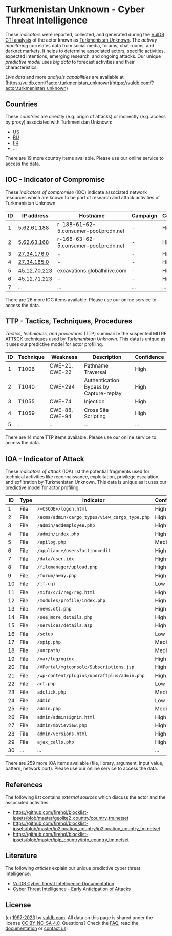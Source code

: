 # Turkmenistan Unknown - Cyber Threat Intelligence

These _indicators_ were reported, collected, and generated during the [VulDB CTI analysis](https://vuldb.com/?kb.cti) of the actor known as [Turkmenistan Unknown](https://vuldb.com/?actor.turkmenistan_unknown). The _activity monitoring_ correlates data from social media, forums, chat rooms, and darknet markets. It helps to determine associated actors, specific activities, expected intentions, emerging research, and ongoing attacks. Our unique _predictive model_ uses _big data_ to forecast activities and their characteristics.

_Live data_ and more _analysis capabilities_ are available at [https://vuldb.com/?actor.turkmenistan_unknown](https://vuldb.com/?actor.turkmenistan_unknown)

## Countries

These _countries_ are directly (e.g. origin of attacks) or indirectly (e.g. access by proxy) associated with Turkmenistan Unknown:

* [US](https://vuldb.com/?country.us)
* [RU](https://vuldb.com/?country.ru)
* [FR](https://vuldb.com/?country.fr)
* ...

There are 19 more country items available. Please use our online service to access the data.

## IOC - Indicator of Compromise

These _indicators of compromise_ (IOC) indicate associated network resources which are known to be part of research and attack activities of Turkmenistan Unknown.

ID | IP address | Hostname | Campaign | Confidence
-- | ---------- | -------- | -------- | ----------
1 | [5.62.61.188](https://vuldb.com/?ip.5.62.61.188) | r-188-61-62-5.consumer-pool.prcdn.net | - | High
2 | [5.62.63.168](https://vuldb.com/?ip.5.62.63.168) | r-168-63-62-5.consumer-pool.prcdn.net | - | High
3 | [27.34.176.0](https://vuldb.com/?ip.27.34.176.0) | - | - | High
4 | [27.34.185.0](https://vuldb.com/?ip.27.34.185.0) | - | - | High
5 | [45.12.70.223](https://vuldb.com/?ip.45.12.70.223) | excavations.globalhilive.com | - | High
6 | [45.12.71.223](https://vuldb.com/?ip.45.12.71.223) | - | - | High
7 | ... | ... | ... | ...

There are 26 more IOC items available. Please use our online service to access the data.

## TTP - Tactics, Techniques, Procedures

_Tactics, techniques, and procedures_ (TTP) summarize the suspected MITRE ATT&CK techniques used by _Turkmenistan Unknown_. This data is unique as it uses our predictive model for actor profiling.

ID | Technique | Weakness | Description | Confidence
-- | --------- | -------- | ----------- | ----------
1 | T1006 | CWE-21, CWE-22 | Pathname Traversal | High
2 | T1040 | CWE-294 | Authentication Bypass by Capture-replay | High
3 | T1055 | CWE-74 | Injection | High
4 | T1059 | CWE-88, CWE-94 | Cross Site Scripting | High
5 | ... | ... | ... | ...

There are 14 more TTP items available. Please use our online service to access the data.

## IOA - Indicator of Attack

These _indicators of attack_ (IOA) list the potential fragments used for technical activities like reconnaissance, exploitation, privilege escalation, and exfiltration by Turkmenistan Unknown. This data is unique as it uses our predictive model for actor profiling.

ID | Type | Indicator | Confidence
-- | ---- | --------- | ----------
1 | File | `/+CSCOE+/logon.html` | High
2 | File | `/acms/admin/cargo_types/view_cargo_type.php` | High
3 | File | `/admin/addemployee.php` | High
4 | File | `/admin/index.php` | High
5 | File | `/apilog.php` | Medium
6 | File | `/appliance/users?action=edit` | High
7 | File | `/data/user.idx` | High
8 | File | `/filemanager/upload.php` | High
9 | File | `/forum/away.php` | High
10 | File | `/if.cgi` | Low
11 | File | `/mifs/c/i/reg/reg.html` | High
12 | File | `/modules/profile/index.php` | High
13 | File | `/news.dtl.php` | High
14 | File | `/see_more_details.php` | High
15 | File | `/services/details.asp` | High
16 | File | `/setup` | Low
17 | File | `/spip.php` | Medium
18 | File | `/uncpath/` | Medium
19 | File | `/var/log/nginx` | High
20 | File | `/VPortal/mgtconsole/Subscriptions.jsp` | High
21 | File | `/wp-content/plugins/updraftplus/admin.php` | High
22 | File | `act.php` | Low
23 | File | `adclick.php` | Medium
24 | File | `admin` | Low
25 | File | `admin.php` | Medium
26 | File | `admin/adminsignin.html` | High
27 | File | `admin/movieview.php` | High
28 | File | `admin/versions.html` | High
29 | File | `ajax_calls.php` | High
30 | ... | ... | ...

There are 259 more IOA items available (file, library, argument, input value, pattern, network port). Please use our online service to access the data.

## References

The following list contains _external sources_ which discuss the actor and the associated activities:

* https://github.com/firehol/blocklist-ipsets/blob/master/geolite2_country/country_tm.netset
* https://github.com/firehol/blocklist-ipsets/blob/master/ip2location_country/ip2location_country_tm.netset
* https://github.com/firehol/blocklist-ipsets/blob/master/ipip_country/ipip_country_tm.netset

## Literature

The following _articles_ explain our unique predictive cyber threat intelligence:

* [VulDB Cyber Threat Intelligence Documentation](https://vuldb.com/?kb.cti)
* [Cyber Threat Intelligence - Early Anticipation of Attacks](https://www.scip.ch/en/?labs.20201022)

## License

(c) [1997-2023](https://vuldb.com/?kb.changelog) by [vuldb.com](https://vuldb.com/?kb.about). All data on this page is shared under the license [CC BY-NC-SA 4.0](https://creativecommons.org/licenses/by-nc-sa/4.0/). Questions? Check the [FAQ](https://vuldb.com/?kb.faq), read the [documentation](https://vuldb.com/?kb) or [contact us](https://vuldb.com/?contact)!
